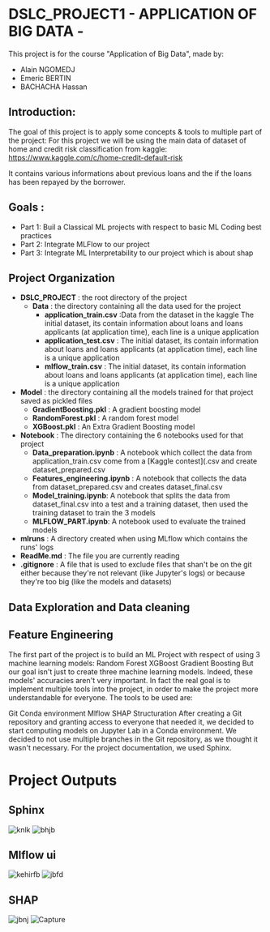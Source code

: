 # DSLC_PROJECT1 - APPLICATION OF BIG DATA -

This project is for the course "Application of Big Data", made by:

* Alain NGOMEDJ
* Emeric BERTIN
* BACHACHA Hassan


## Introduction:

The goal of this project is to apply some concepts & tools to multiple part of the project:
For this project we will be using the main data of dataset of home and credit risk classification from kaggle:
                                  https://www.kaggle.com/c/home-credit-default-risk

It contains various informations about previous loans and the if the loans has been repayed by the borrower.

## Goals :

* Part 1: Buil a Classical ML projects with respect to basic ML Coding best practices
* Part 2: Integrate MLFlow to our project
* Part 3: Integrate ML Interpretability to our project which is about shap


## Project Organization

* __DSLC_PROJECT__ : the root directory of the project
  * __Data__ : the directory containing all the data used for the project
    * __application_train.csv__ :Data from the dataset in the kaggle The initial dataset, its contain information about loans and loans applicants (at application time), each line is a unique application
    * __application_test.csv__ : The initial dataset, its contain information about loans and loans applicants (at application time), each line is a unique application
    * __mlflow_train.csv__ : The initial dataset, its contain information about loans and loans applicants (at application time), each line is a unique application
* __Model__ : the directory containing all the models trained for that project saved as pickled files
  * __GradientBoosting.pkl__ : A gradient boosting model
  * __RandomForest.pkl__ : A random forest model
  * __XGBoost.pkl__ : An Extra Gradient Boosting model
* __Notebook__ : The directory containing the 6 notebooks used for that project
  * __Data_preparation.ipynb__ : A notebook which collect the data from application_train.csv come from a [Kaggle contest](.csv and create dataset_prepared.csv
  * __Features_engineering.ipynb__ : A notebook that collects the data from dataset_prepared.csv and creates dataset_final.csv
  * __Model_training.ipynb__: A notebook that splits the data from dataset_final.csv into a test and a training dataset, then used the training dataset to train the 3 models
  * __MLFLOW_PART.ipynb__: A notebook used to evaluate the trained models
* __mlruns__ : A directory created when using MLflow which contains the runs' logs
* __ReadMe.md__ : The file you are currently reading
* __.gitignore__ : A file that is used to exclude files that shan't be on the git either because they're not relevant (like Jupyter's logs) or because they're too big (like the models and datasets)

## Data Exploration and Data cleaning

## Feature Engineering

The first part of the project is to build an ML Project with respect of using 3 machine learning models:
Random Forest
XGBoost
Gradient Boosting
But our goal isn't just to create three machine learning models. Indeed, these models' accuracies aren't very important. In fact the real goal is to implement multiple tools into the project, in order to make the project more understandable for everyone. The tools to be used are:

Git
Conda environment
Mlflow
SHAP
Structuration
After creating a Git repository and granting access to everyone that needed it, we decided to start computing models on Jupyter Lab in a Conda environment. We decided to not use multiple branches in the Git repository, as we thought it wasn't necessary. For the project documentation, we used Sphinx.

# Project Outputs

## Sphinx
![knlk](https://user-images.githubusercontent.com/93646318/143021301-7f030118-fdeb-4156-84c2-beb5ad34ac74.PNG)
![bhjb](https://user-images.githubusercontent.com/93646318/143021313-6b4eaf73-7eae-4b2e-ad16-a485e5097d7d.PNG)

## Mlflow ui
![kehirfb](https://user-images.githubusercontent.com/93646318/143021243-ef60f0bd-1a1e-4305-b516-4e39cea69106.PNG)
![jbfd](https://user-images.githubusercontent.com/93646318/143021350-d80148a7-3b5e-4341-baf7-82140cdcffa9.PNG)
## SHAP
![jbnj](https://user-images.githubusercontent.com/93646318/143021381-9e17e483-311a-4eb9-bc4a-89f37bcb8ec1.PNG)
![Capture](https://user-images.githubusercontent.com/93646318/143021388-f9b8ac9f-eaaf-48a6-b118-31e99bd818d2.PNG)



